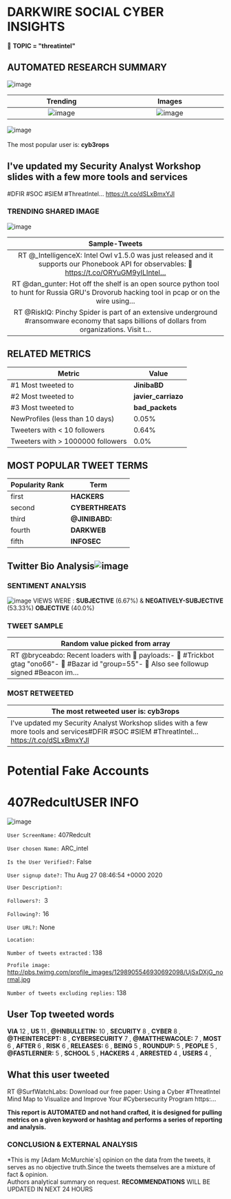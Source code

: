 # DARKWIRE SOCIAL CYBER INSIGHTS 
&#x1F34E; **TOPIC = "threatintel"**

## AUTOMATED RESEARCH SUMMARY
  ![image](darkLogo.png)   

|  Trending  |   Images | 
:-------------------------:|:-------------------------:
|  ![image](assets/threatintel/imageFile1.jpg)     <img width=200/> | ![image](assets/threatintel/imageFile2.jpg) <img width=200/> |   
 
 
![image](assets/threatintel/TWEETS.png)
<br></br>
The most popular user is: **cyb3rops**  
 

## I've updated my Security Analyst Workshop slides with a few more tools and services

#DFIR #SOC #SIEM #ThreatIntel… https://t.co/dSLxBmxYJl 

  




### TRENDING SHARED IMAGE

![image](assets/threatintel/twitterPostedImage.png)



|                **Sample-Tweets**        |
| :-------------: |
| RT @_IntelligenceX: Intel Owl v1.5.0 was just released and it supports our Phonebook API for observables: 🦉https://t.co/ORYuGM9yILIntel… |
| RT @dan_gunter: Hot off the shelf is an open source python tool to hunt for Russia GRU's Drovorub hacking tool in pcap or on the wire using… |
| RT @RiskIQ: Pinchy Spider is part of an extensive underground #ransomware economy that saps billions of dollars from organizations. Visit t… |

## RELATED METRICS<br>
| Metric | Value |
| ------------- | ------------- |
| #1 Most tweeted to  | **JinibaBD** |
| #2 Most tweeted to  | **javier_carriazo** |
| #3 Most tweeted to  | **bad_packets** |
| NewProfiles (less than 10 days) | 0.05%  |
| Tweeters with < 10 followers  | 0.64%|
| Tweeters with > 1000000 followers  | 0.0%  |



## MOST POPULAR TWEET TERMS 


| Popularity Rank  | Term |
| ------------- | ------------- |
| first  | **HACKERS**  |
| second  | **CYBERTHREATS**  |
| third  | **@JINIBABD:** |
| fourth  | **DARKWEB**  |
| fifth  | **INFOSEC**  |


## Twitter Bio Analysis![image](assets/threatintel/BIO.png)
### SENTIMENT ANALYSIS
![image](assets/threatintel/sentiment.png)
VIEWS WERE : **SUBJECTIVE**  (6.67%) & **NEGATIVELY-SUBJECTIVE** (53.33%) **OBJECTIVE** (40.0%)

### TWEET SAMPLE 
| Random value picked from array |
| ------------- |
|RT @bryceabdo: Recent loaders with 💩 payloads:- 🚽 #Trickbot gtag "ono66"- 🚽 #Bazar id "group=55"- 🧻 Also see followup signed #Beacon im… |

### MOST RETWEETED 

| The most retweeted user is: **cyb3rops**  |
| ------------- |
| I've updated my Security Analyst Workshop slides with a few more tools and services#DFIR #SOC #SIEM #ThreatIntel… https://t.co/dSLxBmxYJl |

# Potential Fake Accounts
 
# 407RedcultUSER INFO
![image](http://pbs.twimg.com/profile_images/1298905546930692098/UjSxDXjG_normal.jpg)
 
`User ScreenName:` 407Redcult 
 
`User chosen Name:` ARC_intel 
 
`Is the User Verified?:` False 
 
`User signup date?:` Thu Aug 27 08:46:54 +0000 2020 
 
`User Description?:`  
 
`Followers?: `3 
 
`Following?:` 16 
 
`User URL?:` None 
 
`Location:`  
 
`Number of tweets extracted`  : 138 
 
`Profile image:` http://pbs.twimg.com/profile_images/1298905546930692098/UjSxDXjG_normal.jpg 
 
`Number of tweets excluding replies:` 138 
 

 

 
## User Top tweeted words 
 
**VIA** 12 , **US** 11 , **@HNBULLETIN:** 10 , **SECURITY** 8 , **CYBER** 8 , **@THEINTERCEPT:** 8 , **CYBERSECURITY** 7 , **@MATTHEWACOLE:** 7 , **MOST** 6 , **AFTER** 6 , **RISK** 6 , **RELEASES:** 6 , **BEING** 5 , **ROUNDUP:** 5 , **PEOPLE** 5 , **@FASTLERNER:** 5 , **SCHOOL** 5 , **HACKERS** 4 , **ARRESTED** 4 , **USERS** 4 , 
 
## What this user tweeted
 
RT @SurfWatchLabs: Download our free paper: Using a Cyber #ThreatIntel Mind Map to Visualize and Improve Your #Cybersecurity Program https:…
 

<b> This report is AUTOMATED and not hand crafted, it is designed for pulling metrics on a given keyword or hashtag and performs a series of reporting and analysis.</b>  
### CONCLUSION & EXTERNAL ANALYSIS

*This is my [Adam McMurchie`s] opinion on the data from the tweets, it serves as no objective truth.Since the tweets themselves are a mixture of fact & opinion.<br>
Authors analytical summary on request.
**RECOMMENDATIONS** WILL BE UPDATED IN NEXT  24 HOURS <br>